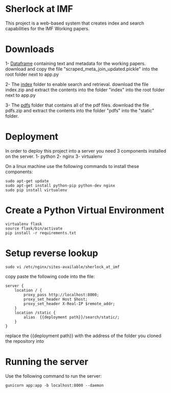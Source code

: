 # Sherlock at IMF

This project is a web-based system that creates index and search capabilities for the IMF Working papers.

# Downloads

1- [Dataframe](http://www.sherlockatimf.org/static/scraped_meta_join_updated.pickle) containing text and metadata for the working papers.
download and copy the file "scraped_meta_join_updated.pickle" into the root folder next to app.py

2- The [index](http://www.sherlockatimf.org/static/index.tar.gz) folder to enable search and retrieval.
download the file index.zip and extract the contents into the folder "index" into the root folder next to app.py

3- The [pdfs](http://www.sherlockatimf.org/static/pdfs.zip) folder that contains all of the pdf files. 
download the file pdfs.zip and extract the contents into the folder "pdfs" into the "static" folder.

# Deployment
In order to deploy this project into a server you need 3 components installed on the server. 
1- python
2- nginx
3- virtualenv

On a linux machine use the following commands to install these components:

```
sudo apt-get update
sudo apt-get install python-pip python-dev nginx
sudo pip install virtualenv
```

# Create a Python Virtual Environment

```
virtualenv flask
source flask/bin/activate
pip install -r requirements.txt
```

# Setup reverse lookup

```
sudo vi /etc/nginx/sites-available/sherlock_at_imf
```

copy paste the following code into the file:

```
server {
    location / {
        proxy_pass http://localhost:8000;
        proxy_set_header Host $host;
        proxy_set_header X-Real-IP $remote_addr;
    }
    location /static {
        alias  {{deployment path}}/search/static/;
    }
}
```

replace the {{deployment path}} with the address of the folder you cloned the repository into

# Running the server

Use the following command to run the server:

```
gunicorn app:app -b localhost:8000 --daemon
```



